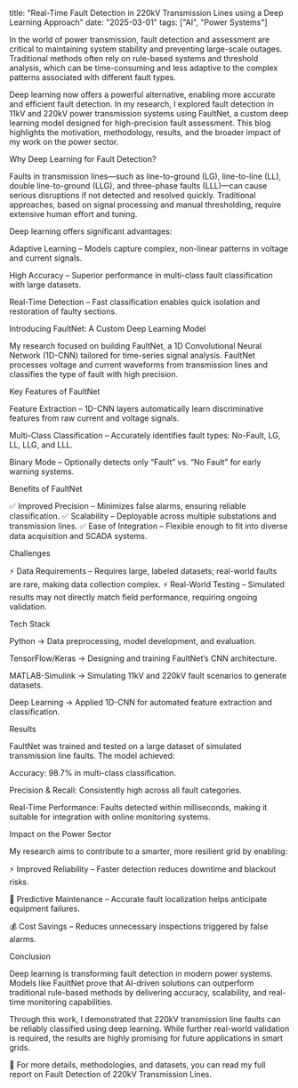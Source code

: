 title: "Real-Time Fault Detection in 220kV Transmission Lines using a Deep Learning Approach" date: "2025-03-01" tags: ["AI", "Power Systems"]

In the world of power transmission, fault detection and assessment are critical to maintaining system stability and preventing large-scale outages. Traditional methods often rely on rule-based systems and threshold analysis, which can be time-consuming and less adaptive to the complex patterns associated with different fault types.

Deep learning now offers a powerful alternative, enabling more accurate and efficient fault detection. In my research, I explored fault detection in 11kV and 220kV power transmission systems using FaultNet, a custom deep learning model designed for high-precision fault assessment. This blog highlights the motivation, methodology, results, and the broader impact of my work on the power sector.

Why Deep Learning for Fault Detection?

Faults in transmission lines—such as line-to-ground (LG), line-to-line (LL), double line-to-ground (LLG), and three-phase faults (LLL)—can cause serious disruptions if not detected and resolved quickly. Traditional approaches, based on signal processing and manual thresholding, require extensive human effort and tuning.

Deep learning offers significant advantages:

Adaptive Learning – Models capture complex, non-linear patterns in voltage and current signals.

High Accuracy – Superior performance in multi-class fault classification with large datasets.

Real-Time Detection – Fast classification enables quick isolation and restoration of faulty sections.

Introducing FaultNet: A Custom Deep Learning Model

My research focused on building FaultNet, a 1D Convolutional Neural Network (1D-CNN) tailored for time-series signal analysis. FaultNet processes voltage and current waveforms from transmission lines and classifies the type of fault with high precision.

Key Features of FaultNet

Feature Extraction – 1D-CNN layers automatically learn discriminative features from raw current and voltage signals.

Multi-Class Classification – Accurately identifies fault types: No-Fault, LG, LL, LLG, and LLL.

Binary Mode – Optionally detects only “Fault” vs. “No Fault” for early warning systems.

Benefits of FaultNet

✅ Improved Precision – Minimizes false alarms, ensuring reliable classification.
✅ Scalability – Deployable across multiple substations and transmission lines.
✅ Ease of Integration – Flexible enough to fit into diverse data acquisition and SCADA systems.

Challenges

⚡ Data Requirements – Requires large, labeled datasets; real-world faults are rare, making data collection complex.
⚡ Real-World Testing – Simulated results may not directly match field performance, requiring ongoing validation.

Tech Stack

Python → Data preprocessing, model development, and evaluation.

TensorFlow/Keras → Designing and training FaultNet’s CNN architecture.

MATLAB-Simulink → Simulating 11kV and 220kV fault scenarios to generate datasets.

Deep Learning → Applied 1D-CNN for automated feature extraction and classification.

Results

FaultNet was trained and tested on a large dataset of simulated transmission line faults. The model achieved:

Accuracy: 98.7% in multi-class classification.

Precision & Recall: Consistently high across all fault categories.

Real-Time Performance: Faults detected within milliseconds, making it suitable for integration with online monitoring systems.

Impact on the Power Sector

My research aims to contribute to a smarter, more resilient grid by enabling:

⚡ Improved Reliability – Faster detection reduces downtime and blackout risks.

🔧 Predictive Maintenance – Accurate fault localization helps anticipate equipment failures.

💰 Cost Savings – Reduces unnecessary inspections triggered by false alarms.

Conclusion

Deep learning is transforming fault detection in modern power systems. Models like FaultNet prove that AI-driven solutions can outperform traditional rule-based methods by delivering accuracy, scalability, and real-time monitoring capabilities.

Through this work, I demonstrated that 220kV transmission line faults can be reliably classified using deep learning. While further real-world validation is required, the results are highly promising for future applications in smart grids.

📄 For more details, methodologies, and datasets, you can read my full report on Fault Detection of 220kV Transmission Lines.